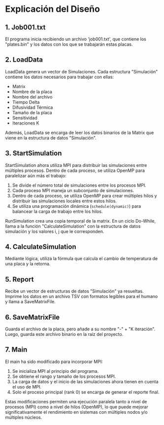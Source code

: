 # Explicación del Diseño

## 1. Job001.txt
El programa inicia recibiendo un archivo 'job001.txt', que contiene los "plates.bin" y los datos con los que se trabajarán estas placas.

## 2. LoadData
LoadData genera un vector de Simulaciones. Cada estructura "Simulación" contiene los datos necesarios para trabajar con ellas:
- Matrix
- Nombre de la placa
- Nombre del archivo
- Tiempo Delta
- Difusividad Térmica
- Tamaño de la placa
- Sensitividad
- Iteraciones K

Además, LoadData se encarga de leer los datos binarios de la Matrix que viene en la estructura de datos "Simulación".

## 3. StartSimulation
StartSimulation ahora utiliza MPI para distribuir las simulaciones entre múltiples procesos. Dentro de cada proceso, se utiliza OpenMP para paralelizar aún más el trabajo:

1. Se divide el número total de simulaciones entre los procesos MPI.
2. Cada proceso MPI maneja un subconjunto de simulaciones.
3. Dentro de cada proceso, se utiliza OpenMP para crear múltiples hilos y distribuir las simulaciones locales entre estos hilos.
4. Se utiliza una programación dinámica (`schedule(dynamic)`) para balancear la carga de trabajo entre los hilos.

RunSimulation crea una copia temporal de la matrix. En un ciclo Do-While, llama a la función "CalculateSimulation" con la estructura de datos simulación y los valores i, j que le corresponden.

## 4. CalculateSimulation
Mediante lógica, utiliza la fórmula que calcula el cambio de temperatura de una placa y la retorna.

## 5. Report
Recibe un vector de estructuras de datos "Simulación" ya resueltas. Imprime los datos en un archivo TSV con formatos legibles para el humano y llama a SaveMatrixFile.

## 6. SaveMatrixFile
Guarda el archivo de la placa, pero añade a su nombre "-" + "K iteración". Luego, guarda este archivo binario en la raíz del proyecto.

## 7. Main
El main ha sido modificado para incorporar MPI:

1. Se inicializa MPI al principio del programa.
2. Se obtiene el rango y tamaño de los procesos MPI.
3. La carga de datos y el inicio de las simulaciones ahora tienen en cuenta el uso de MPI.
4. Solo el proceso principal (rank 0) se encarga de generar el reporte final.

Estas modificaciones permiten una ejecución paralela tanto a nivel de procesos (MPI) como a nivel de hilos (OpenMP), lo que puede mejorar significativamente el rendimiento en sistemas con múltiples nodos y/o múltiples núcleos.
